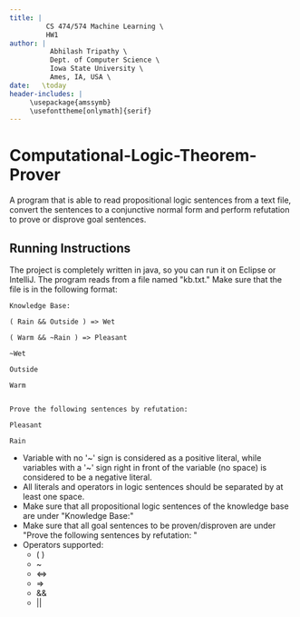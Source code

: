 ```yaml
---
title: | 
         CS 474/574 Machine Learning \
         HW1
author: |
          Abhilash Tripathy \
          Dept. of Computer Science \
          Iowa State University \
          Ames, IA, USA \
date:   \today
header-includes: |
     \usepackage{amssymb}
     \usefonttheme[onlymath]{serif}
---
```


# Computational-Logic-Theorem-Prover
A program that is able to read propositional logic sentences from a text file, convert the sentences to a conjunctive normal form and perform refutation to prove or disprove goal sentences.

## Running Instructions
The project is completely written in java, so you can run it on Eclipse or IntelliJ. The program reads from a file named "kb.txt." Make sure that the file is in the following format:
```
Knowledge Base: 

( Rain && Outside ) => Wet

( Warm && ~Rain ) => Pleasant

~Wet

Outside

Warm


Prove the following sentences by refutation: 

Pleasant

Rain
```
* Variable with no '\~' sign is considered as a positive literal, while variables with a '\~' sign right in front of the variable (no space) is considered to be a negative literal.
* All literals and operators in logic sentences should be separated by at least one space.
* Make sure that all propositional logic sentences of the knowledge base are under "Knowledge Base:"
* Make sure that all goal sentences to be proven/disproven are under "Prove the following sentences by refutation: "
* Operators supported:
  * ( )
  *  ~
  * <=>
  * =>
  * &&
  * ||
